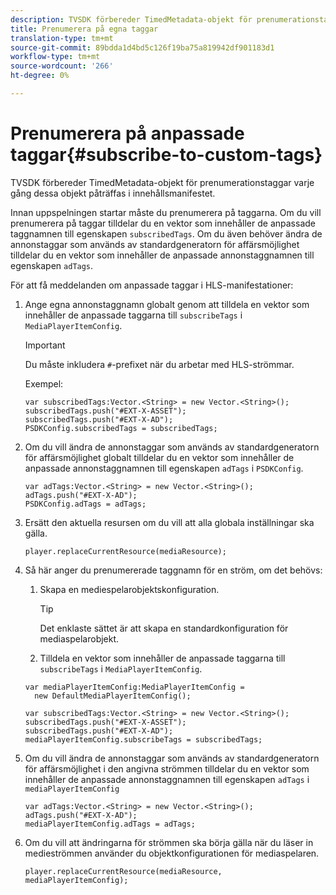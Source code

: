 ```yaml
---
description: TVSDK förbereder TimedMetadata-objekt för prenumerationstaggar varje gång dessa objekt påträffas i innehållsmanifestet.
title: Prenumerera på egna taggar
translation-type: tm+mt
source-git-commit: 89bdda1d4bd5c126f19ba75a819942df901183d1
workflow-type: tm+mt
source-wordcount: '266'
ht-degree: 0%

---
```



# Prenumerera på anpassade taggar{#subscribe-to-custom-tags}

TVSDK förbereder TimedMetadata-objekt för prenumerationstaggar varje gång dessa objekt påträffas i innehållsmanifestet.

Innan uppspelningen startar måste du prenumerera på taggarna.
Om du vill prenumerera på taggar tilldelar du en vektor som innehåller de anpassade taggnamnen till egenskapen `subscribedTags`. Om du även behöver ändra de annonstaggar som används av standardgeneratorn för affärsmöjlighet tilldelar du en vektor som innehåller de anpassade annonstaggnamnen till egenskapen `adTags`.

För att få meddelanden om anpassade taggar i HLS-manifestationer:

1. Ange egna annonstaggnamn globalt genom att tilldela en vektor som innehåller de anpassade taggarna till `subscribeTags` i `MediaPlayerItemConfig`.

   >[!IMPORTANT]
   >
   >Du måste inkludera `#`-prefixet när du arbetar med HLS-strömmar.

   Exempel:

   ```
   var subscribedTags:Vector.<String> = new Vector.<String>(); 
   subscribedTags.push("#EXT-X-ASSET"); 
   subscribedTags.push("#EXT-X-AD"); 
   PSDKConfig.subscribedTags = subscribedTags;
   ```

1. Om du vill ändra de annonstaggar som används av standardgeneratorn för affärsmöjlighet globalt tilldelar du en vektor som innehåller de anpassade annonstaggnamnen till egenskapen `adTags` i `PSDKConfig`.

   ```
   var adTags:Vector.<String> = new Vector.<String>(); 
   adTags.push("#EXT-X-AD"); 
   PSDKConfig.adTags = adTags; 
   ```

1. Ersätt den aktuella resursen om du vill att alla globala inställningar ska gälla.

   ```
   player.replaceCurrentResource(mediaResource);
   ```

1. Så här anger du prenumererade taggnamn för en ström, om det behövs:
   1. Skapa en mediespelarobjektskonfiguration.

      >[!TIP]
      >
      >Det enklaste sättet är att skapa en standardkonfiguration för mediaspelarobjekt.

   1. Tilldela en vektor som innehåller de anpassade taggarna till `subscribeTags` i `MediaPlayerItemConfig`.

   ```
   var mediaPlayerItemConfig:MediaPlayerItemConfig =  
     new DefaultMediaPlayerItemConfig(); 
   
   var subscribedTags:Vector.<String> = new Vector.<String>(); 
   subscribedTags.push("#EXT-X-ASSET"); 
   subscribedTags.push("#EXT-X-AD"); 
   mediaPlayerItemConfig.subscribeTags = subscribedTags;
   ```

1. Om du vill ändra de annonstaggar som används av standardgeneratorn för affärsmöjlighet i den angivna strömmen tilldelar du en vektor som innehåller de anpassade annonstaggnamnen till egenskapen `adTags` i `mediaPlayerItemConfig`

   ```
   var adTags:Vector.<String> = new Vector.<String>(); 
   adTags.push("#EXT-X-AD"); 
   mediaPlayerItemConfig.adTags = adTags;
   ```

1. Om du vill att ändringarna för strömmen ska börja gälla när du läser in medieströmmen använder du objektkonfigurationen för mediaspelaren.

   ```
   player.replaceCurrentResource(mediaResource, mediaPlayerItemConfig);
   ```

